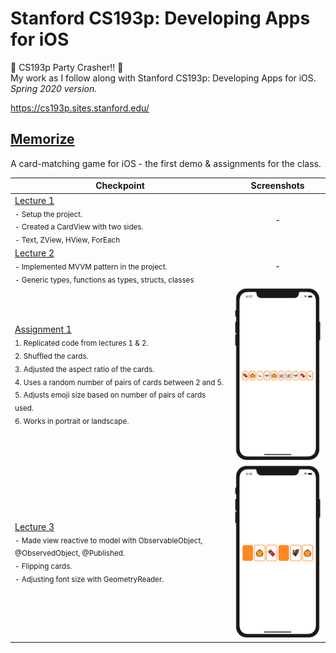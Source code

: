 # Stanford CS193p: Developing Apps for iOS
🎉 CS193p Party Crasher!! 🎉<br>
My work as I follow along with Stanford CS193p: Developing Apps for iOS.<br>
*Spring 2020 version.*

https://cs193p.sites.stanford.edu/

## [Memorize](https://github.com/solitaryewe/Stanford-CS193p/tree/main/Memorize)

A card-matching game for iOS - the first demo & assignments for the class.

| Checkpoint | Screenshots |
| ---------- | :----: |
| [Lecture 1](https://github.com/solitaryewe/Stanford-CS193p/commit/84b55a51060ae8397054f80dbb31d0d0851ec8cc)<br><sub>- Setup the project.<br>- Created a CardView with two sides.<br>- Text, ZView, HView, ForEach</sub> | - |
| [Lecture 2](https://github.com/solitaryewe/Stanford-CS193p/commit/09ecc57edae040041bf3c9dd4ae80a6d91410f90)<br><sub>- Implemented MVVM pattern in the project.<br>- Generic types, functions as types, structs, classes</sub> | - |
| [Assignment 1](https://github.com/solitaryewe/Stanford-CS193p/commit/a64bdb69c3437387fc479d5eb776cb5fc819e017)<br><sub>1. Replicated code from lectures 1 & 2.<br> 2. Shuffled the cards.<br>3. Adjusted the aspect ratio of the cards.<br>4. Uses a random number of pairs of cards between 2 and 5.<br>5. Adjusts emoji size based on number of pairs of cards used.<br>6. Works in portrait or landscape.</sub> | ![Assignment 1](https://github.com/solitaryewe/Stanford-CS193p/blob/main/Memorize/Screenshots/Assignment1b.png) |
| [Lecture 3](https://github.com/solitaryewe/Stanford-CS193p/tree/fbdec3388a4b0e8d5a29d2e2c770f8479568142a/Memorize)<br><sub>- Made view reactive to model with ObservableObject, @ObservedObject, @Published.<br>- Flipping cards.<br>- Adjusting font size with GeometryReader.</sub> | ![Lecture 3](https://github.com/solitaryewe/Stanford-CS193p/blob/main/Memorize/Screenshots/Lecture3.png) |
